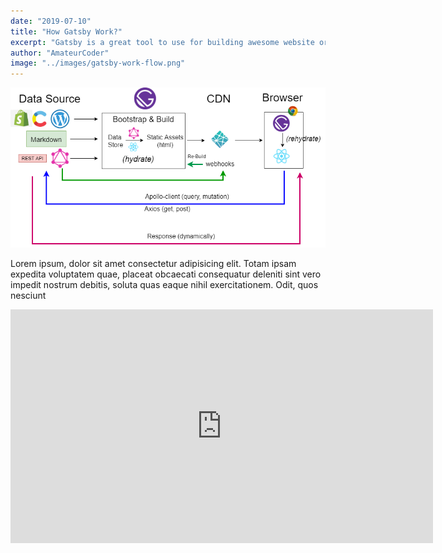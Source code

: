 ```yaml
---
date: "2019-07-10"
title: "How Gatsby Work?"
excerpt: "Gatsby is a great tool to use for building awesome website or web application that has to deal with dynamic data. In this post we will see how gatsby works."
author: "AmateurCoder"
image: "../images/gatsby-work-flow.png"
---
```


![Markdown](../images/gatsby-work-flow.png)

Lorem ipsum, dolor sit amet consectetur adipisicing elit. Totam ipsam expedita voluptatem quae, placeat obcaecati consequatur deleniti sint vero impedit nostrum debitis, soluta quas eaque nihil exercitationem. Odit, quos nesciunt

<iframe width="676" height="374" src="https://www.youtube.com/embed/DZf9rqEEOgM" frameborder="0" allowfullscreen></iframe>
